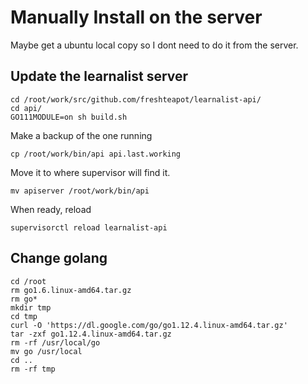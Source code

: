 # Manually Install on the server

Maybe get a ubuntu local copy so I dont need to do it from the server.

## Update the learnalist server
```
cd /root/work/src/github.com/freshteapot/learnalist-api/
cd api/
GO111MODULE=on sh build.sh
```
Make a backup of the one running
```
cp /root/work/bin/api api.last.working
```

Move it to where supervisor will find it.
```
mv apiserver /root/work/bin/api
```
When ready, reload
```
supervisorctl reload learnalist-api
```


## Change golang
```
cd /root
rm go1.6.linux-amd64.tar.gz
rm go*
mkdir tmp
cd tmp
curl -O 'https://dl.google.com/go/go1.12.4.linux-amd64.tar.gz'
tar -zxf go1.12.4.linux-amd64.tar.gz
rm -rf /usr/local/go
mv go /usr/local
cd ..
rm -rf tmp
```
